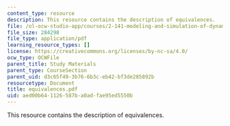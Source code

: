```yaml
---
content_type: resource
description: This resource contains the description of equivalences.
file: /ol-ocw-studio-app/courses/2-141-modeling-and-simulation-of-dynamic-systems-fall-2006/aed00b641126587ba0adfae95ed5550b_equivalences.pdf
file_size: 284298
file_type: application/pdf
learning_resource_types: []
license: https://creativecommons.org/licenses/by-nc-sa/4.0/
ocw_type: OCWFile
parent_title: Study Materials
parent_type: CourseSection
parent_uid: d3c65f49-3b76-6b3c-eb42-bf3de285892b
resourcetype: Document
title: equivalences.pdf
uid: aed00b64-1126-587b-a0ad-fae95ed5550b
---
```

This resource contains the description of equivalences.